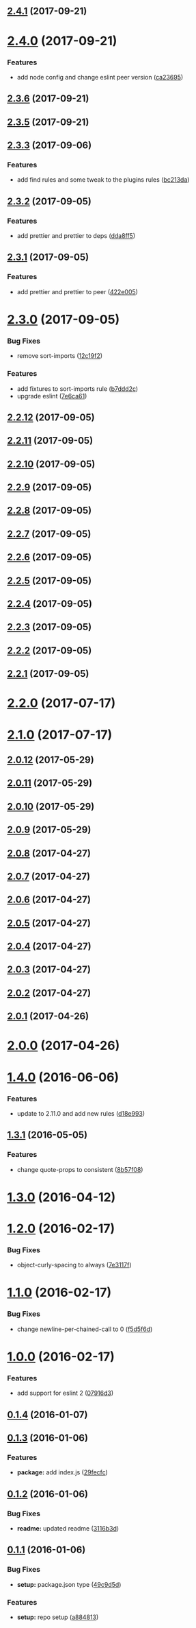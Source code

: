 <a name="2.4.1"></a>
## [2.4.1](https://github.com/hugomrdias/eslint-config-halo/compare/v2.4.0...v2.4.1) (2017-09-21)



<a name="2.4.0"></a>
# [2.4.0](https://github.com/hugomrdias/eslint-config-halo/compare/v2.3.6...v2.4.0) (2017-09-21)


### Features

* add node config and change eslint peer version ([ca23695](https://github.com/hugomrdias/eslint-config-halo/commit/ca23695))



<a name="2.3.6"></a>
## [2.3.6](https://github.com/hugomrdias/eslint-config-halo/compare/v2.3.5...v2.3.6) (2017-09-21)



<a name="2.3.5"></a>
## [2.3.5](https://github.com/hugomrdias/eslint-config-halo/compare/v2.3.3...v2.3.5) (2017-09-21)



<a name="2.3.3"></a>
## [2.3.3](https://github.com/hugomrdias/eslint-config-halo/compare/v2.3.2...v2.3.3) (2017-09-06)


### Features

* add find rules and some tweak to the plugins rules ([bc213da](https://github.com/hugomrdias/eslint-config-halo/commit/bc213da))



<a name="2.3.2"></a>
## [2.3.2](https://github.com/hugomrdias/eslint-config-halo/compare/v2.3.1...v2.3.2) (2017-09-05)


### Features

* add prettier and prettier to deps ([dda8ff5](https://github.com/hugomrdias/eslint-config-halo/commit/dda8ff5))



<a name="2.3.1"></a>
## [2.3.1](https://github.com/hugomrdias/eslint-config-halo/compare/v2.3.0...v2.3.1) (2017-09-05)


### Features

* add prettier and prettier to peer ([422e005](https://github.com/hugomrdias/eslint-config-halo/commit/422e005))



<a name="2.3.0"></a>
# [2.3.0](https://github.com/hugomrdias/eslint-config-halo/compare/v2.2.12...v2.3.0) (2017-09-05)


### Bug Fixes

* remove sort-imports ([12c19f2](https://github.com/hugomrdias/eslint-config-halo/commit/12c19f2))


### Features

* add fixtures to sort-imports rule ([b7ddd2c](https://github.com/hugomrdias/eslint-config-halo/commit/b7ddd2c))
* upgrade eslint ([7e6ca61](https://github.com/hugomrdias/eslint-config-halo/commit/7e6ca61))



<a name="2.2.12"></a>
## [2.2.12](https://github.com/hugomrdias/eslint-config-halo/compare/v2.2.11...v2.2.12) (2017-09-05)



<a name="2.2.11"></a>
## [2.2.11](https://github.com/hugomrdias/eslint-config-halo/compare/v2.2.10...v2.2.11) (2017-09-05)



<a name="2.2.10"></a>
## [2.2.10](https://github.com/hugomrdias/eslint-config-halo/compare/v2.2.9...v2.2.10) (2017-09-05)



<a name="2.2.9"></a>
## [2.2.9](https://github.com/hugomrdias/eslint-config-halo/compare/v2.2.8...v2.2.9) (2017-09-05)



<a name="2.2.8"></a>
## [2.2.8](https://github.com/hugomrdias/eslint-config-halo/compare/v2.2.7...v2.2.8) (2017-09-05)



<a name="2.2.7"></a>
## [2.2.7](https://github.com/hugomrdias/eslint-config-halo/compare/v2.2.6...v2.2.7) (2017-09-05)



<a name="2.2.6"></a>
## [2.2.6](https://github.com/hugomrdias/eslint-config-halo/compare/v2.2.5...v2.2.6) (2017-09-05)



<a name="2.2.5"></a>
## [2.2.5](https://github.com/hugomrdias/eslint-config-halo/compare/v2.2.4...v2.2.5) (2017-09-05)



<a name="2.2.4"></a>
## [2.2.4](https://github.com/hugomrdias/eslint-config-halo/compare/v2.2.3...v2.2.4) (2017-09-05)



<a name="2.2.3"></a>
## [2.2.3](https://github.com/hugomrdias/eslint-config-halo/compare/v2.2.2...v2.2.3) (2017-09-05)



<a name="2.2.2"></a>
## [2.2.2](https://github.com/hugomrdias/eslint-config-halo/compare/v2.2.1...v2.2.2) (2017-09-05)



<a name="2.2.1"></a>
## [2.2.1](https://github.com/hugomrdias/eslint-config-halo/compare/v2.2.0...v2.2.1) (2017-09-05)



<a name="2.2.0"></a>
# [2.2.0](https://github.com/hugomrdias/eslint-config-halo/compare/v2.1.0...v2.2.0) (2017-07-17)



<a name="2.1.0"></a>
# [2.1.0](https://github.com/hugomrdias/eslint-config-halo/compare/v2.0.12...v2.1.0) (2017-07-17)



<a name="2.0.12"></a>
## [2.0.12](https://github.com/hugomrdias/eslint-config-halo/compare/v2.0.11...v2.0.12) (2017-05-29)



<a name="2.0.11"></a>
## [2.0.11](https://github.com/hugomrdias/eslint-config-halo/compare/v2.0.10...v2.0.11) (2017-05-29)



<a name="2.0.10"></a>
## [2.0.10](https://github.com/hugomrdias/eslint-config-halo/compare/v2.0.9...v2.0.10) (2017-05-29)



<a name="2.0.9"></a>
## [2.0.9](https://github.com/hugomrdias/eslint-config-halo/compare/v2.0.8...v2.0.9) (2017-05-29)



<a name="2.0.8"></a>
## [2.0.8](https://github.com/hugomrdias/eslint-config-halo/compare/v2.0.7...v2.0.8) (2017-04-27)



<a name="2.0.7"></a>
## [2.0.7](https://github.com/hugomrdias/eslint-config-halo/compare/v2.0.6...v2.0.7) (2017-04-27)



<a name="2.0.6"></a>
## [2.0.6](https://github.com/hugomrdias/eslint-config-halo/compare/v2.0.5...v2.0.6) (2017-04-27)



<a name="2.0.5"></a>
## [2.0.5](https://github.com/hugomrdias/eslint-config-halo/compare/v2.0.4...v2.0.5) (2017-04-27)



<a name="2.0.4"></a>
## [2.0.4](https://github.com/hugomrdias/eslint-config-halo/compare/v2.0.3...v2.0.4) (2017-04-27)



<a name="2.0.3"></a>
## [2.0.3](https://github.com/hugomrdias/eslint-config-halo/compare/v2.0.2...v2.0.3) (2017-04-27)



<a name="2.0.2"></a>
## [2.0.2](https://github.com/hugomrdias/eslint-config-halo/compare/v2.0.1...v2.0.2) (2017-04-27)



<a name="2.0.1"></a>
## [2.0.1](https://github.com/hugomrdias/eslint-config-halo/compare/v2.0.0...v2.0.1) (2017-04-26)



<a name="2.0.0"></a>
# [2.0.0](https://github.com/hugomrdias/eslint-config-halo/compare/v1.4.0...v2.0.0) (2017-04-26)



<a name="1.4.0"></a>
# [1.4.0](https://github.com/hugomrdias/eslint-config-halo/compare/v1.3.1...v1.4.0) (2016-06-06)


### Features

* update to 2.11.0 and add new rules ([d18e993](https://github.com/hugomrdias/eslint-config-halo/commit/d18e993))



<a name="1.3.1"></a>
## [1.3.1](https://github.com/hugomrdias/eslint-config-halo/compare/v1.3.0...v1.3.1) (2016-05-05)


### Features

* change quote-props to consistent ([8b57f08](https://github.com/hugomrdias/eslint-config-halo/commit/8b57f08))



<a name="1.3.0"></a>
# [1.3.0](https://github.com/hugomrdias/eslint-config-halo/compare/v1.2.0...v1.3.0) (2016-04-12)



<a name="1.2.0"></a>
# [1.2.0](https://github.com/hugomrdias/eslint-config-halo/compare/v1.1.0...v1.2.0) (2016-02-17)


### Bug Fixes

* object-curly-spacing to always ([7e3117f](https://github.com/hugomrdias/eslint-config-halo/commit/7e3117f))



<a name="1.1.0"></a>
# [1.1.0](https://github.com/hugomrdias/eslint-config-halo/compare/v1.0.0...v1.1.0) (2016-02-17)


### Bug Fixes

* change newline-per-chained-call to 0 ([f5d5f6d](https://github.com/hugomrdias/eslint-config-halo/commit/f5d5f6d))



<a name="1.0.0"></a>
# [1.0.0](https://github.com/hugomrdias/eslint-config-halo/compare/v0.1.4...v1.0.0) (2016-02-17)


### Features

* add support for eslint 2 ([07916d3](https://github.com/hugomrdias/eslint-config-halo/commit/07916d3))



<a name="0.1.4"></a>
## [0.1.4](https://github.com/hugomrdias/eslint-config-halo/compare/v0.1.3...v0.1.4) (2016-01-07)



<a name="0.1.3"></a>
## [0.1.3](https://github.com/hugomrdias/eslint-config-halo/compare/v0.1.2...v0.1.3) (2016-01-06)


### Features

* **package:** add index.js ([29fecfc](https://github.com/hugomrdias/eslint-config-halo/commit/29fecfc))



<a name="0.1.2"></a>
## [0.1.2](https://github.com/hugomrdias/eslint-config-halo/compare/v0.1.1...v0.1.2) (2016-01-06)


### Bug Fixes

* **readme:** updated readme ([3116b3d](https://github.com/hugomrdias/eslint-config-halo/commit/3116b3d))



<a name="0.1.1"></a>
## [0.1.1](https://github.com/hugomrdias/eslint-config-halo/compare/a884813...v0.1.1) (2016-01-06)


### Bug Fixes

* **setup:** package.json type ([49c9d5d](https://github.com/hugomrdias/eslint-config-halo/commit/49c9d5d))


### Features

* **setup:** repo setup ([a884813](https://github.com/hugomrdias/eslint-config-halo/commit/a884813))




